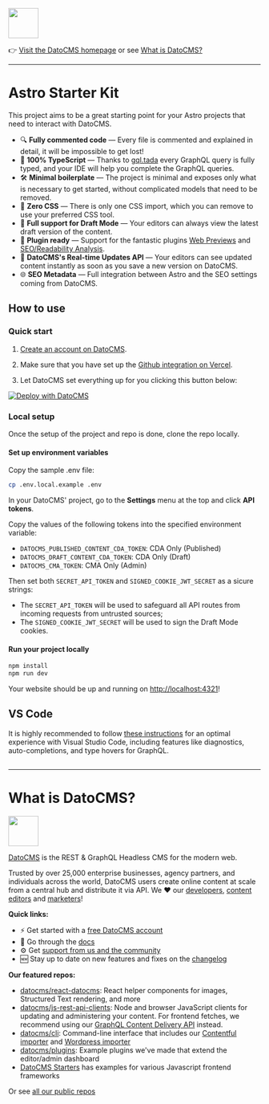 <!--datocms-autoinclude-header start-->

<a href="https://www.datocms.com/"><img src="https://www.datocms.com/images/full_logo.svg" height="60"></a>

👉 [Visit the DatoCMS homepage](https://www.datocms.com) or see [What is DatoCMS?](#what-is-datocms)

---

<!--datocms-autoinclude-header end-->

# Astro Starter Kit

This project aims to be a great starting point for your Astro projects that need to interact with DatoCMS.

- 🔍 **Fully commented code** — Every file is commented and explained in detail, it will be impossible to get lost!
- 💯 **100% TypeScript** — Thanks to [gql.tada](https://gql-tada.0no.co/) every GraphQL query is fully typed, and your IDE will help you complete the GraphQL queries.
- 🛠️ **Minimal boilerplate** — The project is minimal and exposes only what is necessary to get started, without complicated models that need to be removed.
- 🚫 **Zero CSS** — There is only one CSS import, which you can remove to use your preferred CSS tool.
- 📝 **Full support for Draft Mode** — Your editors can always view the latest draft version of the content.
- 🧩 **Plugin ready** — Support for the fantastic plugins [Web Previews](https://www.datocms.com/marketplace/plugins/i/datocms-plugin-web-previews) and [SEO/Readability Analysis](https://www.datocms.com/marketplace/plugins/i/datocms-plugin-seo-readability-analysis).
- 🔄 **DatoCMS's Real-time Updates API** — Your editors can see updated content instantly as soon as you save a new version on DatoCMS.
- 🌐 **SEO Metadata** — Full integration between Astro and the SEO settings coming from DatoCMS.

## How to use

### Quick start

1. [Create an account on DatoCMS](https://datocms.com).

2. Make sure that you have set up the [Github integration on Vercel](https://vercel.com/docs/git/vercel-for-github).

3. Let DatoCMS set everything up for you clicking this button below:

[![Deploy with DatoCMS](https://dashboard.datocms.com/deploy/button.svg)](https://dashboard.datocms.com/deploy?repo=datocms%2Fastro-starter-kit%3Amain)

### Local setup

Once the setup of the project and repo is done, clone the repo locally.

#### Set up environment variables

Copy the sample .env file:

```bash
cp .env.local.example .env
```

In your DatoCMS' project, go to the **Settings** menu at the top and click **API tokens**.

Copy the values of the following tokens into the specified environment variable:

- `DATOCMS_PUBLISHED_CONTENT_CDA_TOKEN`: CDA Only (Published)
- `DATOCMS_DRAFT_CONTENT_CDA_TOKEN`: CDA Only (Draft)
- `DATOCMS_CMA_TOKEN`: CMA Only (Admin)

Then set both `SECRET_API_TOKEN` and `SIGNED_COOKIE_JWT_SECRET` as a sicure strings:

- The `SECRET_API_TOKEN` will be used to safeguard all API routes from incoming requests from untrusted sources;
- The `SIGNED_COOKIE_JWT_SECRET` will be used to sign the Draft Mode cookies.

#### Run your project locally

```bash
npm install
npm run dev
```

Your website should be up and running on [http://localhost:4321](http://localhost:4321)!

## VS Code

It is highly recommended to follow [these instructions](https://gql-tada.0no.co/get-started/installation#vscode-setup) for an optimal experience with Visual Studio Code, including features like diagnostics, auto-completions, and type hovers for GraphQL.

## <!--datocms-autoinclude-footer start-->

---

# What is DatoCMS?
<a href="https://www.datocms.com/"><img src="https://www.datocms.com/images/full_logo.svg" height="60"></a>

[DatoCMS](https://www.datocms.com/) is the REST & GraphQL Headless CMS for the modern web.

Trusted by over 25,000 enterprise businesses, agency partners, and individuals across the world, DatoCMS users create online content at scale from a central hub and distribute it via API. We ❤️ our [developers](https://www.datocms.com/team/best-cms-for-developers), [content editors](https://www.datocms.com/team/content-creators) and [marketers](https://www.datocms.com/team/cms-digital-marketing)!

**Quick links:**

- ⚡️ Get started with a [free DatoCMS account](https://dashboard.datocms.com/signup)
- 🔖 Go through the [docs](https://www.datocms.com/docs)
- ⚙️ Get [support from us and the community](https://community.datocms.com/)
- 🆕 Stay up to date on new features and fixes on the [changelog](https://www.datocms.com/product-updates)

**Our featured repos:**
- [datocms/react-datocms](https://github.com/datocms/react-datocms): React helper components for images, Structured Text rendering, and more
- [datocms/js-rest-api-clients](https://github.com/datocms/js-rest-api-clients): Node and browser JavaScript clients for updating and administering your content. For frontend fetches, we recommend using our [GraphQL Content Delivery API](https://www.datocms.com/docs/content-delivery-api) instead.
- [datocms/cli](https://github.com/datocms/cli): Command-line interface that includes our [Contentful importer](https://github.com/datocms/cli/tree/main/packages/cli-plugin-contentful) and [Wordpress importer](https://github.com/datocms/cli/tree/main/packages/cli-plugin-wordpress)
- [datocms/plugins](https://github.com/datocms/plugins): Example plugins we've made that extend the editor/admin dashboard
- [DatoCMS Starters](https://www.datocms.com/marketplace/starters) has examples for various Javascript frontend frameworks

Or see [all our public repos](https://github.com/orgs/datocms/repositories?q=&type=public&language=&sort=stargazers)

<!--datocms-autoinclude-footer end-->
